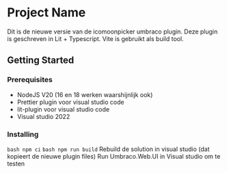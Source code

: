 # Project Name

Dit is de nieuwe versie van de icomoonpicker umbraco plugin. Deze plugin is geschreven in Lit + Typescript. Vite is gebruikt als build tool.

## Getting Started

### Prerequisites

- NodeJS V20 (16 en 18 werken waarshijnlijk ook)
- Prettier plugin voor visual studio code
- lit-plugin voor visual studio code
- Visual studio 2022

### Installing

`bash npm ci`
`bash npm run build`
Rebuild de solution in visual studio (dat kopieert de nieuwe plugin files)
Run Umbraco.Web.UI in Visual studio om te testen
